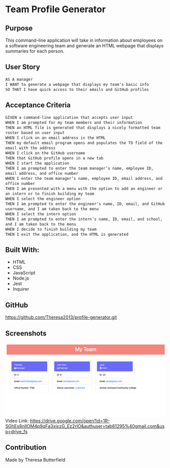 # Team Profile Generator

## Purpose

This command-line application will take in information about employees on a software engineering team and generate an HTML webpage that displays summaries for each person.

## User Story

```
AS A manager
I WANT to generate a webpage that displays my team's basic info
SO THAT I have quick access to their emails and GitHub profiles
```

## Acceptance Criteria

```
GIVEN a command-line application that accepts user input
WHEN I am prompted for my team members and their information
THEN an HTML file is generated that displays a nicely formatted team roster based on user input
WHEN I click on an email address in the HTML
THEN my default email program opens and populates the TO field of the email with the address
WHEN I click on the GitHub username
THEN that GitHub profile opens in a new tab
WHEN I start the application
THEN I am prompted to enter the team manager’s name, employee ID, email address, and office number
WHEN I enter the team manager’s name, employee ID, email address, and office number
THEN I am presented with a menu with the option to add an engineer or an intern or to finish building my team
WHEN I select the engineer option
THEN I am prompted to enter the engineer’s name, ID, email, and GitHub username, and I am taken back to the menu
WHEN I select the intern option
THEN I am prompted to enter the intern’s name, ID, email, and school, and I am taken back to the menu
WHEN I decide to finish building my team
THEN I exit the application, and the HTML is generated
```

## Built With:

- HTML
- CSS
- JavaScript
- Node.js
- Jest
- Inquirer

## GitHub

https://github.com/Theresa2013/profile-generator.git

## Screenshots

![demo](./images/Screenshot.png)
Video Link: https://drive.google.com/open?id=1R-SGhEs8nIlOM4p9qFa3xixzG_Ez2rlO&authuser=tab61295%40gmail.com&usp=drive_fs

## Contribution

Made by Theresa Butterfield
